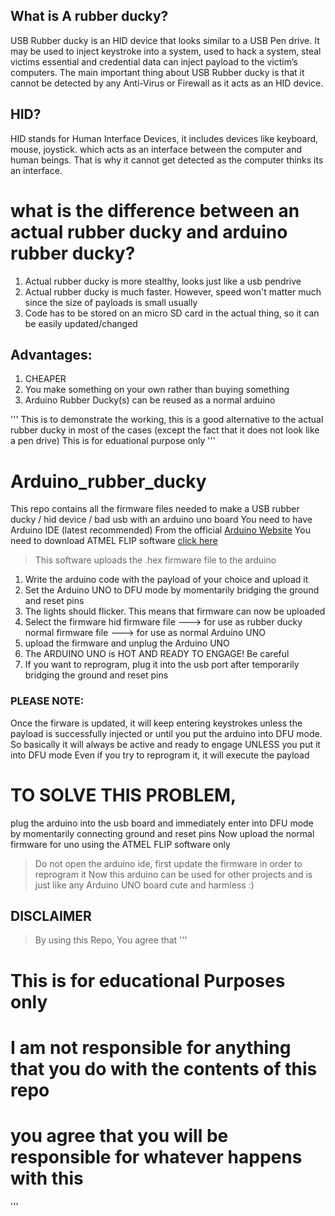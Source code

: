 ## What is A rubber ducky?
USB Rubber ducky is an HID device that looks similar to a USB Pen drive. It may be used to inject keystroke into a system, used to hack a system, steal victims essential and credential data can inject payload to the victim’s computers. The main important thing about USB Rubber ducky is that it cannot be detected by any Anti-Virus or Firewall as it acts as an HID device.
## HID?
HID stands for Human Interface Devices, it includes devices like keyboard, mouse, joystick. which acts as an interface between the computer and human beings. That is why it cannot get detected as the computer thinks its an interface.

# what is the difference between an actual rubber ducky and arduino rubber ducky?
1. Actual rubber ducky is more stealthy, looks just like a usb pendrive
2. Actual rubber ducky is much faster. However, speed won't matter much since the size of payloads is small usually
3. Code has to be stored on an micro SD card in the actual thing, so it can be easily updated/changed


## Advantages:
1. CHEAPER
2. You make something on your own rather than buying something
3. Arduino Rubber Ducky(s) can be reused as a normal arduino

'''
This is to demonstrate the working, this is a good alternative to the actual rubber ducky in most of the cases (except the fact that it does not look like a pen drive)
This is for eduational purpose only
'''
# Arduino_rubber_ducky
This repo contains all the firmware files needed to make a USB rubber ducky / hid device / bad usb with an arduino uno board
You need to have Arduino IDE (latest recommended) From the official [Arduino Website](https://www.arduino.cc/en/software)
You need to download ATMEL FLIP software [click here](https://www.microchip.com/en-us/development-tool/FLIP)
>This software uploads the .hex firmware file to the arduino


1. Write the arduino code with the payload of your choice and upload it
2. Set the Arduino UNO to DFU mode by momentarily bridging the ground and reset pins
3. The lights should flicker. This means that firmware can now be uploaded
4. Select the firmware
    hid firmware file ---> for use as rubber ducky
    normal firmware file ---> for use as normal Arduino UNO
5. upload the firmware and unplug the Arduino UNO
6. The ARDUINO UNO is HOT AND READY TO ENGAGE! Be careful
7. If you want to reprogram, plug it into the usb port after temporarily bridging the ground and reset pins

### PLEASE NOTE:

Once the firware is updated, it will keep entering keystrokes unless the payload is successfully injected or until you put the arduino into DFU mode.
So basically it will always be active and ready to engage UNLESS you put it into DFU mode
Even if you try to reprogram it, it will execute the payload

# TO SOLVE THIS PROBLEM,
plug the arduino into the usb board and immediately enter into DFU mode by momentarily connecting ground and reset pins
Now upload the normal firmware for uno using the ATMEL FLIP software only
>Do not open the arduino ide, first update the firmware in order to reprogram it
Now this arduino can be used for other projects and is just like any Arduino UNO board cute and harmless :)
## DISCLAIMER

>By using this Repo, You agree that
'''
# This is for educational Purposes only
# I am not responsible for anything that you do with the contents of this repo
# you agree that you will be responsible for whatever happens with this
'''